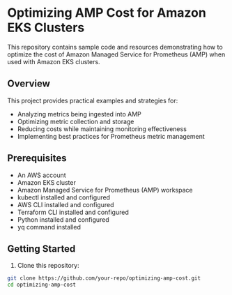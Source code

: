 # Optimizing AMP Cost for Amazon EKS Clusters

This repository contains sample code and resources demonstrating how to optimize the cost of Amazon Managed Service for Prometheus (AMP) when used with Amazon EKS clusters.

## Overview

This project provides practical examples and strategies for:
- Analyzing metrics being ingested into AMP
- Optimizing metric collection and storage
- Reducing costs while maintaining monitoring effectiveness
- Implementing best practices for Prometheus metric management

## Prerequisites

- An AWS account
- Amazon EKS cluster
- Amazon Managed Service for Prometheus (AMP) workspace
- kubectl installed and configured
- AWS CLI installed and configured
- Terraform CLI installed and configured
- Python installed and configured
- yq command installed

## Getting Started

1. Clone this repository:
```bash
git clone https://github.com/your-repo/optimizing-amp-cost.git
cd optimizing-amp-cost
